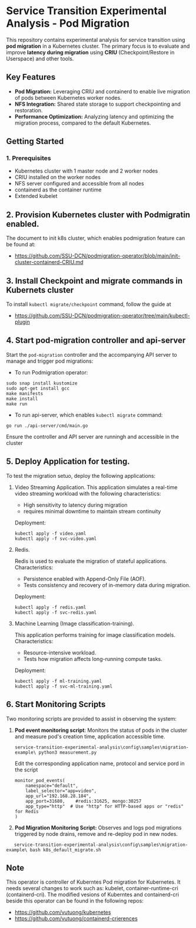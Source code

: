 # Service Transition Experimental Analysis - Pod Migration

This repository contains experimental analysis for service transition using **pod migration** in a Kubernetes cluster. The primary focus is to evaluate and improve **latency during migration** using **CRIU** (Checkpoint/Restore in Userspace) and other tools.

## Key Features

* **Pod Migration:** Leveraging CRIU and containerd to enable live migration of pods between Kubernetes worker nodes.
* **NFS Integration:** Shared state storage to support checkpointing and restoration.
* **Performance Optimization:** Analyzing latency and optimizing the migration process, compared to the default Kubernetes.

## Getting Started

### 1. Prerequisites

* Kubernetes cluster with 1 master node and 2 worker nodes
* CRIU installed on the worker nodes
* NFS server configured and accessible from all nodes
* containerd as the container runtime
* Extended kubelet

## 2. Provision Kubernetes cluster with Podmigratin enabled.

 The document to init k8s cluster, which enables podmigration feature can be found at:

* https://github.com/SSU-DCN/podmigration-operator/blob/main/init-cluster-containerd-CRIU.md

## 3. Install Checkpoint and migrate commands in Kubernets cluster

To install ``kubectl migrate/checkpoint`` command, follow the guide at

* https://github.com/SSU-DCN/podmigration-operator/tree/main/kubectl-plugin

## 4. Start pod-migration controller and api-server

Start the `pod-migration` controller and the accompanying API server to manage and trigger pod migrations:

* To run Podmigration operator:

```
sudo snap install kustomize
sudo apt-get install gcc
make manifests
make install
make run
```

* To run api-server, which enables ``kubectl migrate`` command:

```
go run ./api-server/cmd/main.go
```

Ensure the controller and API server are runningh and accessible in the cluster

## 5. Deploy Application for testing.

To test the migration setuo, deploy the following applications:

1. Video Streaming Application.
   This application simulates a real-time video streaming workload with the following characteristics:

   - High sensitivity to latency during migration
   - requires minimal downtime to maintain stream continuity

   Deployment:

   ```
   kubectl apply -f video.yaml
   kubectl apply -f svc-video.yaml
   ```
2. Redis.

   Redis is used to evaluate the migration of stateful applications. Characteristics:

   - Persistence enabled with Append-Only File (AOF).
   - Tests consistency and recovery of in-memory data during migration.

   Deployment:

   ```
   kubectl apply -f redis.yaml
   kubectl apply -f svc-redis.yaml
   ```
3. Machine Learning (Image classification-training).

   This application performs training for image classification models. Characteristics:

   - Resource-intensive workload.
   - Tests how migration affects long-running compute tasks.

   Deployment:

   ```
   kubectl apply -f ml-training.yaml
   kubectl apply -f svc-ml-training.yaml
   ```

## 6. Start Monitoring Scripts

Two monitoring scripts are provided to assist in observing the system:

1. **Pod event monitoring script**: Monitors the status of pods in the cluster and measure pod's creation time, application accessible time.

   ```
   service-transition-experimental-analysis\config\samples\migration-example\ python3 measurement.py 
   ```

   Edit the corresponding application name, protocol and service pord in the script

   ```
   monitor_pod_events(
       namespace="default",
       label_selector="app=video",
       app_url="192.168.28.184",
       app_port=31680,    #redis:31625, mongo:30257
       app_type="http"  # Use "http" for HTTP-based apps or "redis" for Redis
   )
   ```
2. **Pod Migration Monitoring Script:** Observes and logs pod migrations triggered by node drains, remove and re-deploy pod in new nodes.

```
   service-transition-experimental-analysis\config\samples\migration-example\ bash k8s_default_migrate.sh

```

## Note

This operator is controller of Kuberntes Pod migration for Kubernetes. It needs several changes to work such as: kubelet, container-runtime-cri (containerd-cri). The modified vesions of Kuberntes and containerd-cri beside this operator can be found in the following repos:

* https://github.com/vutuong/kubernetes
* https://github.com/vutuong/containerd-crierences
